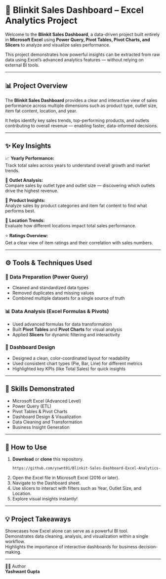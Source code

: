 # 🛒 Blinkit Sales Dashboard – Excel Analytics Project  

Welcome to the **Blinkit Sales Dashboard**, a data-driven project built entirely in **Microsoft Excel** using **Power Query, Pivot Tables, Pivot Charts, and Slicers** to analyze and visualize sales performance.  

This project demonstrates how powerful insights can be extracted from raw data using Excel’s advanced analytics features — without relying on external BI tools.  

---

## 📊 Project Overview  

The **Blinkit Sales Dashboard** provides a clear and interactive view of sales performance across multiple dimensions such as product type, outlet size, item fat content, location, and year.  

It helps identify key sales trends, top-performing products, and outlets contributing to overall revenue — enabling faster, data-informed decisions.  

---

## ✨ Key Insights  

📈 **Yearly Performance:**  
Track total sales across years to understand overall growth and market trends.  

🏬 **Outlet Analysis:**  
Compare sales by outlet type and outlet size — discovering which outlets drive the highest revenue.  

🥫 **Product Insights:**  
Analyze sales by product categories and item fat content to find what performs best.  

📍 **Location Trends:**  
Evaluate how different locations impact total sales performance.  

⭐ **Ratings Overview:**  
Get a clear view of item ratings and their correlation with sales numbers.  

---

## ⚙️ Tools & Techniques Used  

### 🧹 **Data Preparation (Power Query)**  
- Cleaned and standardized data types  
- Removed duplicates and missing values  
- Combined multiple datasets for a single source of truth  

### 📊 **Data Analysis (Excel Formulas & Pivots)**  
- Used advanced formulas for data transformation  
- Built **Pivot Tables** and **Pivot Charts** for visual analysis  
- Applied **Slicers** for dynamic filtering and interactivity  

### 🎨 **Dashboard Design**  
- Designed a clean, color-coordinated layout for readability  
- Used consistent chart types (Pie, Bar, Line) for different metrics  
- Highlighted key KPIs (like Total Sales) for quick insights  

---

## 🧠 Skills Demonstrated  

- Microsoft Excel (Advanced Level)  
- Power Query (ETL)  
- Pivot Tables & Pivot Charts  
- Dashboard Design & Visualization  
- Data Cleaning and Transformation  
- Business Insight Generation  

---

## 🚀 How to Use  

1. **Download** or **clone** this repository.  
   ```bash
   https://github.com/yswnt01/Blinkit-Sales-Dashboard-Excel-Analytics-Project](https://github.com/yswnt01/Blinkit-Sales-Dashboard-Excel-Analytics-Project/blob/main/Blinkit%20Sales%20Dashboard.xlsx)
2. Open the Excel file in Microsoft Excel (2016 or later).
3. Navigate to the Dashboard sheet.
4. Use slicers to interact with filters such as Year, Outlet Size, and Location.
5. Explore visual insights instantly!

---
 
## 💡 Project Takeaways  
Showcases how Excel alone can serve as a powerful BI tool.  
Demonstrates data cleaning, analysis, and visualization within a single workflow.  
Highlights the importance of interactive dashboards for business decision-making.  

---



👨‍💻 Author  
**Yashwant Gupta**
